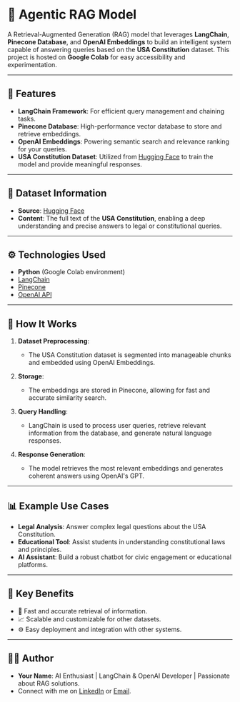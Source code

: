 # 🤖 Agentic RAG Model

A Retrieval-Augmented Generation (RAG) model that leverages **LangChain**, **Pinecone Database**, and **OpenAI Embeddings** to build an intelligent system capable of answering queries based on the **USA Constitution** dataset. This project is hosted on **Google Colab** for easy accessibility and experimentation.

---

## 🚀 Features

- **LangChain Framework**: For efficient query management and chaining tasks.
- **Pinecone Database**: High-performance vector database to store and retrieve embeddings.
- **OpenAI Embeddings**: Powering semantic search and relevance ranking for your queries.
- **USA Constitution Dataset**: Utilized from [Hugging Face](c4lliope/us-congress) to train the model and provide meaningful responses.

---

## 📂 Dataset Information

- **Source**: [Hugging Face](https://huggingface.co/)
- **Content**: The full text of the **USA Constitution**, enabling a deep understanding and precise answers to legal or constitutional queries.

---

## ⚙️ Technologies Used

- **Python** (Google Colab environment)
- [LangChain](https://www.langchain.com/)
- [Pinecone](https://www.pinecone.io/)
- [OpenAI API](https://openai.com/)

---

## 📖 How It Works

1. **Dataset Preprocessing**: 
   - The USA Constitution dataset is segmented into manageable chunks and embedded using OpenAI Embeddings.

2. **Storage**: 
   - The embeddings are stored in Pinecone, allowing for fast and accurate similarity search.

3. **Query Handling**:
   - LangChain is used to process user queries, retrieve relevant information from the database, and generate natural language responses.

4. **Response Generation**:
   - The model retrieves the most relevant embeddings and generates coherent answers using OpenAI's GPT.
---

## 📊 Example Use Cases

- **Legal Analysis**: Answer complex legal questions about the USA Constitution.
- **Educational Tool**: Assist students in understanding constitutional laws and principles.
- **AI Assistant**: Build a robust chatbot for civic engagement or educational platforms.

---

## 🌟 Key Benefits

- 🚀 Fast and accurate retrieval of information.
- 📈 Scalable and customizable for other datasets.
- ⚙️ Easy deployment and integration with other systems.

---

## 🧑‍💻 Author

- **Your Name**: AI Enthusiast | LangChain & OpenAI Developer | Passionate about RAG solutions.
- Connect with me on [LinkedIn](https://www.linkedin.com/in/mianmubashir105/) or [Email](mianmubashir105@gmail.com).



 
